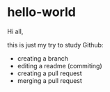 # hello-world
Hi all,

this is just my try to study Github:
  - creating a branch
  - editing a readme (commiting)
  - creating a pull request
  - merging a pull request
